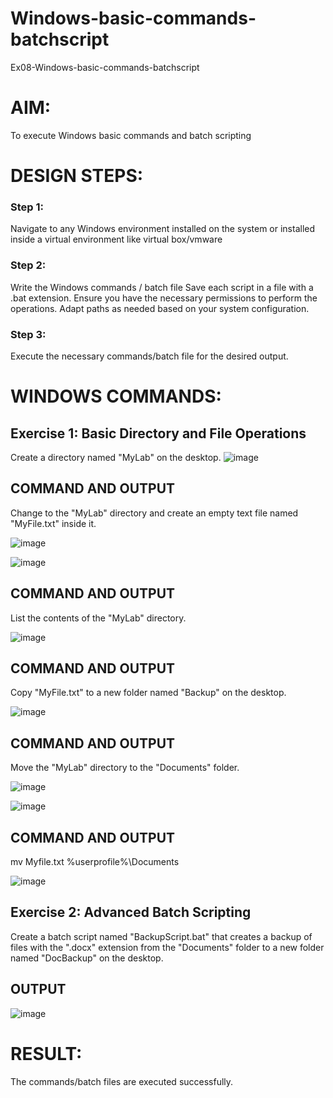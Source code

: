 # Windows-basic-commands-batchscript
Ex08-Windows-basic-commands-batchscript

# AIM:
To execute Windows basic commands and batch scripting

# DESIGN STEPS:

### Step 1:

Navigate to any Windows environment installed on the system or installed inside a virtual environment like virtual box/vmware 

### Step 2:

Write the Windows commands / batch file
Save each script in a file with a .bat extension.
Ensure you have the necessary permissions to perform the operations.
Adapt paths as needed based on your system configuration.
### Step 3:

Execute the necessary commands/batch file for the desired output. 




# WINDOWS COMMANDS:
## Exercise 1: Basic Directory and File Operations
Create a directory named "MyLab" on the desktop.
![image](https://github.com/NiranjaniC/Windows-basic-commands-batchscript/assets/145742800/db11ac10-69f0-4993-8fb8-a9f552fbb640)


## COMMAND AND OUTPUT

Change to the "MyLab" directory and create an empty text file named "MyFile.txt" inside it.

![image](https://github.com/NiranjaniC/Windows-basic-commands-batchscript/assets/145742800/7aa39e23-4beb-4cc7-8157-31f272c9824c)

![image](https://github.com/NiranjaniC/Windows-basic-commands-batchscript/assets/145742800/c5057aee-9d3c-4611-8357-e4a4bc7a8c1e)






## COMMAND AND OUTPUT

List the contents of the "MyLab" directory.

![image](https://github.com/NiranjaniC/Windows-basic-commands-batchscript/assets/145742800/42defb7d-cc50-4e51-9e66-fe58616b1dc5)


## COMMAND AND OUTPUT

Copy "MyFile.txt" to a new folder named "Backup" on the desktop.

![image](https://github.com/NiranjaniC/Windows-basic-commands-batchscript/assets/145742800/f4ef14e1-7529-4ecf-bc5b-8fe78edffbe4)

## COMMAND AND OUTPUT

Move the "MyLab" directory to the "Documents" folder.


![image](https://github.com/NiranjaniC/Windows-basic-commands-batchscript/assets/145742800/7e19ac65-1d0b-4bf3-921a-996e189f2385)

![image](https://github.com/NiranjaniC/Windows-basic-commands-batchscript/assets/145742800/2592492c-f44b-437a-836e-1dbb3c6eba13)

## COMMAND AND OUTPUT
mv Myfile.txt %userprofile%\Documents

![image](https://github.com/NiranjaniC/Windows-basic-commands-batchscript/assets/145742800/2d6eaa29-f03c-47e9-bd08-1241bed17dec)


## Exercise 2: Advanced Batch Scripting
Create a batch script named "BackupScript.bat" that creates a backup of files with the ".docx" extension from the "Documents" folder to a new folder named "DocBackup" on the desktop.






## OUTPUT

![image](https://github.com/NiranjaniC/Windows-basic-commands-batchscript/assets/145742800/5e5c0b5b-65e4-455f-a521-e7fcc4526e4f)





# RESULT:
The commands/batch files are executed successfully.

